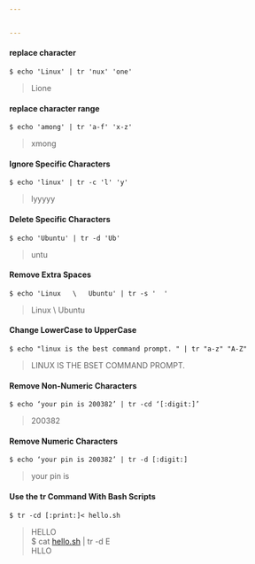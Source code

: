 ```yaml
---


---
```


<h4 id="replace-character">replace character</h4>
<pre><code>$ echo 'Linux' | tr 'nux' 'one'
</code></pre>
<blockquote>
<p>Lione</p>
</blockquote>
<h4 id="replace-character-range">replace character range</h4>
<pre><code>$ echo 'among' | tr 'a-f' 'x-z'
</code></pre>
<blockquote>
<p>xmong</p>
</blockquote>
<h4 id="ignore-specific-characters">Ignore Specific Characters</h4>
<pre><code>$ echo 'linux' | tr -c 'l' 'y' 
</code></pre>
<blockquote>
<p>lyyyyy</p>
</blockquote>
<h4 id="delete-specific-characters">Delete Specific Characters</h4>
<pre><code>$ echo 'Ubuntu' | tr -d 'Ub'
</code></pre>
<blockquote>
<p>untu</p>
</blockquote>
<h4 id="remove-extra-spaces">Remove Extra Spaces</h4>
<pre><code>$ echo 'Linux   \   Ubuntu' | tr -s '  '
</code></pre>
<blockquote>
<p>Linux \ Ubuntu</p>
</blockquote>
<h4 id="change-lowercase-to-uppercase">Change LowerCase to UpperCase</h4>
<pre><code>$ echo "linux is the best command prompt. " | tr "a-z" "A-Z"
</code></pre>
<blockquote>
<p>LINUX IS THE BSET COMMAND PROMPT.</p>
</blockquote>
<h4 id="remove-non-numeric-characters">Remove Non-Numeric Characters</h4>
<pre><code>$ echo ‘your pin is 200382’ | tr -cd ‘[:digit:]’
</code></pre>
<blockquote>
<p>200382</p>
</blockquote>
<h4 id="remove-numeric-characters">Remove Numeric Characters</h4>
<pre><code>$ echo ‘your pin is 200382’ | tr -d [:digit:]
</code></pre>
<blockquote>
<p>your pin is</p>
</blockquote>
<h4 id="use-the-tr-command-with-bash-scripts">Use the tr Command With Bash Scripts</h4>
<pre><code>$ tr -cd [:print:]&lt; hello.sh
</code></pre>
<blockquote>
<p>HELLO<br>
$ cat <a href="http://hello.sh">hello.sh</a> | tr -d E<br>
HLLO</p>
</blockquote>


